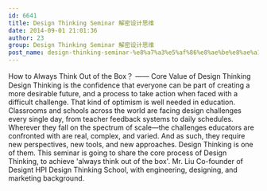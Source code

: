 ```yaml
---
id: 6641
title: Design Thinking Seminar 解密设计思维
date: 2014-09-01 21:01:36
author: 23
group: Design Thinking Seminar 解密设计思维
post_name: design-thinking-seminar-%e8%a7%a3%e5%af%86%e8%ae%be%e8%ae%a1%e6%80%9d%e7%bb%b4
---
```


How to Always Think Out of the Box？ —— Core Value of Design Thinking Design Thinking is the confidence that everyone can be part of creating a more desirable future, and a process to take action when faced with a difficult challenge. That kind of optimism is well needed in education. Classrooms and schools across the world are facing design challenges every single day, from teacher feedback systems to daily schedules. Wherever they fall on the spectrum of scale—the challenges educators are confronted with are real, complex, and varied. And as such, they require new perspectives, new tools, and new approaches. Design Thinking is one of them. This seminar is going to share the core process of Design Thinking, to achieve 'always think out of the box'. Mr. Liu Co-founder of Designt HPI Design Thinking School, with engineering, designing, and marketing background.